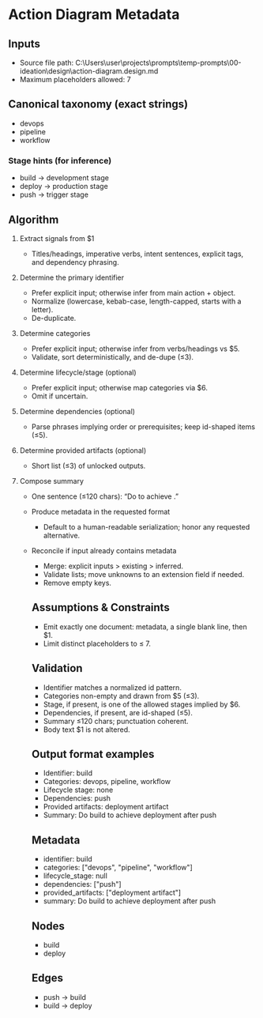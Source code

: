 # Action Diagram Metadata

## Inputs

- Source file path: C:\Users\user\projects\prompts\temp-prompts\00-ideation\design\action-diagram.design.md
- Maximum placeholders allowed: 7

## Canonical taxonomy (exact strings)

- devops
- pipeline
- workflow

### Stage hints (for inference)

- build → development stage
- deploy → production stage
- push → trigger stage

## Algorithm

1. Extract signals from $1
   - Titles/headings, imperative verbs, intent sentences, explicit tags, and dependency phrasing.

2. Determine the primary identifier
   - Prefer explicit input; otherwise infer from main action + object.
   - Normalize (lowercase, kebab-case, length-capped, starts with a letter).
   - De-duplicate.

3. Determine categories
   - Prefer explicit input; otherwise infer from verbs/headings vs $5.
   - Validate, sort deterministically, and de-dupe (≤3).

4. Determine lifecycle/stage (optional)
   - Prefer explicit input; otherwise map categories via $6.
   - Omit if uncertain.

5. Determine dependencies (optional)
   - Parse phrases implying order or prerequisites; keep id-shaped items (≤5).

6. Determine provided artifacts (optional)
   - Short list (≤3) of unlocked outputs.

7. Compose summary
   - One sentence (≤120 chars): “Do <verb> <object> to achieve <outcome>.”

8. Produce metadata in the requested format
   - Default to a human-readable serialization; honor any requested alternative.

9. Reconcile if input already contains metadata
   - Merge: explicit inputs > existing > inferred.
   - Validate lists; move unknowns to an extension field if needed.
   - Remove empty keys.

## Assumptions & Constraints

- Emit exactly one document: metadata, a single blank line, then $1.
- Limit distinct placeholders to ≤ 7.

## Validation

- Identifier matches a normalized id pattern.
- Categories non-empty and drawn from $5 (≤3).
- Stage, if present, is one of the allowed stages implied by $6.
- Dependencies, if present, are id-shaped (≤5).
- Summary ≤120 chars; punctuation coherent.
- Body text $1 is not altered.

## Output format examples

- Identifier: build
- Categories: devops, pipeline, workflow
- Lifecycle stage: none
- Dependencies: push
- Provided artifacts: deployment artifact
- Summary: Do build to achieve deployment after push

## Metadata

- identifier: build
- categories: ["devops", "pipeline", "workflow"]
- lifecycle_stage: null
- dependencies: ["push"]
- provided_artifacts: ["deployment artifact"]
- summary: Do build to achieve deployment after push

## Nodes

- build
- deploy

## Edges

- push -> build
- build -> deploy
